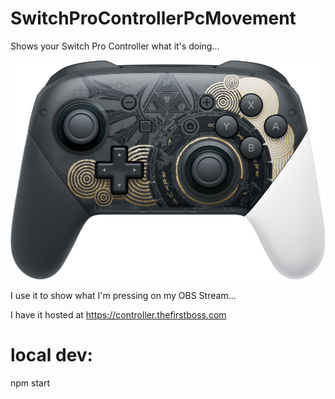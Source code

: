 # SwitchProControllerPcMovement
Shows your Switch Pro Controller what it's doing...

![This controller will show what buttons you press etc...](https://github.com/Elrinth/SwitchProControllerPcMovement/blob/main/src/assets/tloz_totk_controller_front_w_btn.png?raw=true)

I use it to show what I'm pressing on my OBS Stream...

I have it hosted at https://controller.thefirstboss.com

# local dev:
npm start